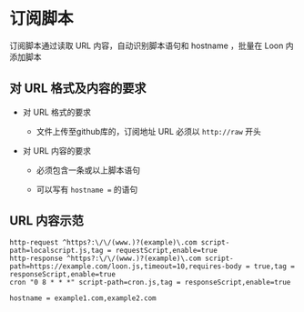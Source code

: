 # 订阅脚本

订阅脚本通过读取 URL 内容，自动识别脚本语句和 hostname ，批量在 Loon 内添加脚本

## 对 URL 格式及内容的要求

- 对 URL 格式的要求

  - 文件上传至github库的，订阅地址 URL 必须以 `http://raw` 开头
  
- 对 URL 内容的要求

  - 必须包含一条或以上脚本语句
  
  - 可以写有 `hostname =` 的语句
  
## URL 内容示范

```
http-request ^https?:\/\/(www.)?(example)\.com script-path=localscript.js,tag = requestScript,enable=true
http-response ^https?:\/\/(www.)?(example)\.com script-path=https://example.com/loon.js,timeout=10,requires-body = true,tag = responseScript,enable=true
cron "0 8 * * *" script-path=cron.js,tag = responseScript,enable=true

hostname = example1.com,example2.com
```
